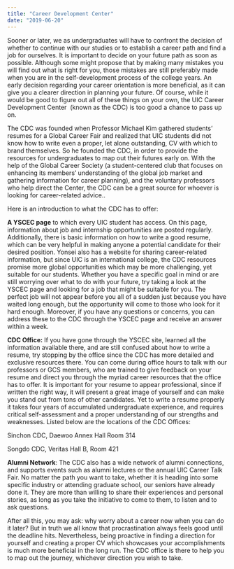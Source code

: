 ```yaml
---
title: "Career Development Center"
date: "2019-06-20"
---
```


Sooner or later, we as undergraduates will have to confront the decision of whether to continue with our studies or to establish a career path and find a job for ourselves. It is important to decide on your future path as soon as possible. Although some might propose that by making many mistakes you will find out what is right for you, those mistakes are still preferably made when you are in the self-development process of the college years. An early decision regarding your career orientation is more beneficial, as it can give you a clearer direction in planning your future. Of course, while it would be good to figure out all of these things on your own, the UIC Career Development Center  (known as the CDC) is too good a chance to pass up on.

The CDC was founded when Professor Michael Kim gathered students’ resumes for a Global Career Fair and realized that UIC students did not know how to write even a proper, let alone outstanding, CV with which to brand themselves. So he founded the CDC, in order to provide the resources for undergraduates to map out their futures early on. With the help of the Global Career Society (a student-centered club that focuses on enhancing its members’ understanding of the global job market and gathering information for career planning), and the voluntary professors who help direct the Center, the CDC can be a great source for whoever is looking for career-related advice..

Here is an introduction to what the CDC has to offer:

**A YSCEC page** to which every UIC student has access. On this page, information about job and internship opportunities are posted regularly. Additionally, there is basic information on how to write a good resume, which can be very helpful in making anyone a potential candidate for their desired position. Yonsei also has a website for sharing career-related information, but since UIC is an international college, the CDC resources promise more global opportunities which may be more challenging, yet suitable for our students. Whether you have a specific goal in mind or are still worrying over what to do with your future, try taking a look at the YSCEC page and looking for a job that might be suitable for you. The perfect job will not appear before you all of a sudden just because you have waited long enough, but the opportunity will come to those who look for it hard enough. Moreover, if you have any questions or concerns, you can address these to the CDC through the YSCEC page and receive an answer within a week.

**CDC Office:** If you have gone through the YSCEC site, learned all the information available there, and are still confused about how to write a resume, try stopping by the office since the CDC has more detailed and exclusive resources there. You can come during office hours to talk with our professors or GCS members, who are trained to give feedback on your resume and direct you through the myriad career resources that the office has to offer. It is important for your resume to appear professional, since if written the right way, it will present a great image of yourself and can make you stand out from tons of other candidates. Yet to write a resume properly it takes four years of accumulated undergraduate experience, and requires critical self-assessment and a proper understanding of our strengths and weaknesses. Listed below are the locations of the CDC Offices:

Sinchon CDC, Daewoo Annex Hall Room 314

Songdo CDC, Veritas Hall B, Room 421

**Alumni Network**: The CDC also has a wide network of alumni connections, and supports events such as alumni lectures or the annual UIC Career Talk Fair. No matter the path you want to take, whether it is heading into some specific industry or attending graduate school, our seniors have already done it. They are more than willing to share their experiences and personal stories, as long as you take the initiative to come to them, to listen and to ask questions.

After all this, you may ask: why worry about a career now when you can do it later? But in truth we all know that procrastination always feels good until the deadline hits. Nevertheless, being proactive in finding a direction for yourself and creating a proper CV which showcases your accomplishments is much more beneficial in the long run. The CDC office is there to help you to map out the journey, whichever direction you wish to take.
